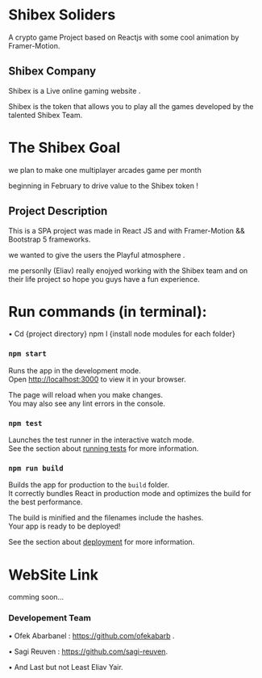 # Shibex Soliders

A crypto game Project based on Reactjs with some cool animation by Framer-Motion.

## Shibex Company 
Shibex is a Live online gaming website .

Shibex is the token that allows you to play all the games developed by 
the talented Shibex Team.

# The Shibex Goal 
we plan to make one multiplayer arcades game per month 

beginning in February
to drive value to the Shibex token !

## Project Description
This is a SPA project was made in React JS and with
Framer-Motion && Bootstrap 5 frameworks.

we wanted to give the users the Playful atmosphere .

me personlly (Eliav) really enojyed working with the Shibex
team and on their life project so hope you guys have a fun experience.


# Run commands (in terminal):

• Cd {project directory} npm I {install node modules for each folder}

### `npm start`

Runs the app in the development mode.\
Open [http://localhost:3000](http://localhost:3000) to view it in your browser.

The page will reload when you make changes.\
You may also see any lint errors in the console.

### `npm test`

Launches the test runner in the interactive watch mode.\
See the section about [running tests](https://facebook.github.io/create-react-app/docs/running-tests) for more information.

### `npm run build`

Builds the app for production to the `build` folder.\
It correctly bundles React in production mode and optimizes the build for the best performance.

The build is minified and the filenames include the hashes.\
Your app is ready to be deployed!

See the section about [deployment](https://facebook.github.io/create-react-app/docs/deployment) for more information.

# WebSite Link

comming soon...


### Developement Team

• Ofek Abarbanel : https://github.com/ofekabarb .

• Sagi Reuven : https://github.com/sagi-reuven.

• And Last but not Least Eliav Yair.



